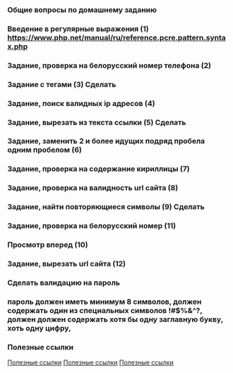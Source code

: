 ### Общие вопросы по домашнему заданию
### Введение в регулярные выражения (1) https://www.php.net/manual/ru/reference.pcre.pattern.syntax.php
### Задание, проверка на белорусский номер телефона (2)
### Задание с тегами (3) Сделать
### Задание, поиск валидных ip адресов (4)
### Задание, вырезать из текста ссылки (5) Сделать
### Задание, заменить 2 и более идущих подряд пробела одним пробелом (6)
### Задание, проверка на содержание кириллицы (7)
### Задание, проверка на валидность url сайта (8)
### Задание, найти повторяющиеся символы (9) Сделать
### Задание, проверка на белорусский номер (11)
### Просмотр вперед (10)
### Задание, вырезать url сайта (12)
### Сделать валидацию на пароль
### пароль должен иметь минимум 8 символов, должен содержать один из специальных символов !#$%&^?, должен должен содержать хотя бы одну заглавную букву, хоть одну цифру,
### Полезные ссылки
[Полезные ссылки](https://habr.com/ru/company/otus/blog/484048/)
[Полезные ссылки](https://wm-school.ru/php/php_regex.php)
[Полезные ссылки](http://archive-ipq-co.narod.ru/l1/regexp.html)

